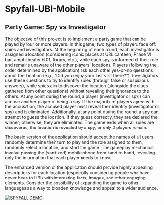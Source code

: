 # Spyfall-UBI-Mobile

## Party Game: Spy vs Investigator

The objective of this project is to implement a party game that can be played by four or more players. In this game, two types of players face off: spies and investigators. At the beginning of each round, each investigator is assigned a location (considering iconic places at UBI: canteen, Phase VI bar, amphitheater 6.01, library, etc.), while each spy is informed of their role and remains unaware of the other players' locations. Players (following the order determined by the application) ask each other yes-or-no questions about the location (e.g., "Did you enjoy your last visit there?"). Investigators use these questions to try to identify spies (through false or suspicious answers), while spies aim to discover the location (alongside the clues gathered from other questions) without revealing their ignorance to the others. At any point during the round, a player (investigator or spy!) can accuse another player of being a spy. If the majority of players agree with the accusation, the accused player must reveal their identity (investigator or spy) and is eliminated. Additionally, at any point during the round, a spy can attempt to guess the location. If they guess correctly, they are declared the winner; otherwise, they are eliminated. The game ends when all spies are discovered, the location is revealed by a spy, or only 2 players remain.

The basic version of the application should accept the names of all users, randomly determine their turn to play and the role assigned to them, randomly select a location, and start the game. The gameplay mechanics involve passing the (sanitized) mobile phone from hand to hand, revealing only the information that each player needs to know.

The enhanced version of the application should provide highly appealing descriptions for each location (especially considering people who have never been to UBI) with interesting facts, images, and other engaging elements. Consider the possibility of expanding the game to other languages as a way to broaden knowledge and appeal to a wider audience.

[![SPYFALL DEMO](http://img.youtube.com/vi/YQv5L84mBTA/0.jpg)](https://www.youtube.com/watch?v=YQv5L84mBTA "Watch on Youtube")

